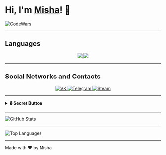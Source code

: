 # Hi, I'm [Misha](https://t.me/holdsnap00)! 👋

[![CodeWars](https://www.codewars.com/users/Friski/badges/large)](https://www.codewars.com/users/Friski)

---

## Languages

<p align="center">
  <a href="https://docs.microsoft.com/en-us/dotnet/csharp/">
    <img src="https://img.shields.io/badge/-C%23-239120?style=for-the-badge&logo=c-sharp&logoColor=white" >
  </a>
  <a href="https://www.python.org/">
    <img src="https://img.shields.io/badge/-Python-3776AB?style=for-the-badge&logo=python&logoColor=white" >
  </a>
</p>

---

## Social Networks and Contacts

<p align="center">
  <a href="https://vk.com/sharkdas">
    <img src="https://img.shields.io/badge/-VK-blue?style=for-the-badge&logo=vk&logoColor=white" alt="VK" />
  </a>
  <a href="https://t.me/holdsnap00">
    <img src="https://img.shields.io/badge/-Telegram-blue?style=for-the-badge&logo=telegram&logoColor=white" alt="Telegram" />
  </a>
  <a href="https://steamcommunity.com/profiles/76561198322624145/">
    <img src="https://img.shields.io/badge/-Steam-blue?style=for-the-badge&logo=steam&logoColor=white" alt="Steam" />
  </a>
</p>

---

<details>
  <summary><strong>🔒 Secret Button</strong></summary>
  <p align="center">
    Жаль, нет с собой рундука. Ну да, сундук для рун – рундук
    <br />
    <img src="https://img.icons8.com/?size=512&id=Rqk11fzH1NQq&format=png" alt="Dota 2" width="100" />
  </p>
</details>

---

![GitHub Stats](https://github-readme-stats.vercel.app/api?username=DrinkVodkaPlayDotka&show_icons=true)

---

![Top Languages](https://github-readme-stats.vercel.app/api/top-langs/?username=DrinkVodkaPlayDotka&layout=compact)

---

Made with ❤️ by Misha
